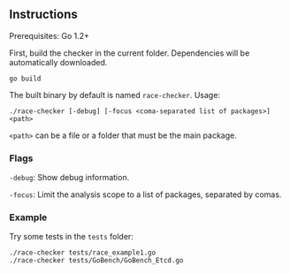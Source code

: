 ## Instructions

Prerequisites: Go 1.2+

First, build the checker in the current folder.
Dependencies will be automatically downloaded.

```
go build
```

The built binary by default is named `race-checker`.
Usage:

```
./race-checker [-debug] [-focus <coma-separated list of packages>] <path>
```

`<path>` can be a file or a folder that must be the main package.

### Flags

`-debug`: Show debug information.

`-focus`: Limit the analysis scope to a list of packages, separated by comas.

### Example

Try some tests in the `tests` folder:

```
./race-checker tests/race_example1.go
./race-checker tests/GoBench/GoBench_Etcd.go
```

